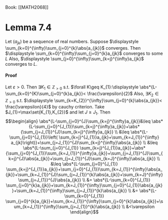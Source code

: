 Book: [[MATH2068]]
# Lemma 7.4
Let $(a_{jk})$ be a sequence of real numbers.
Suppose $\displaystyle \sum_{k=0}^{\infty}\sum_{j=0}^{k}\abs{a_{jk}}$ converges.
Then $\displaystyle \sum_{k=0}^{\infty}\sum_{j=0}^{k}a_{jk}$ converges to some $L$
Also, $\displaystyle \sum_{j=0}^{\infty}\sum_{k=j}^{\infty}a_{jk}$ converges to $L$.
#### Proof
Let $\varepsilon>0$.
Then $\exists K_{1}\in \mathbb{Z}_{>0}$ s.t. $\forall K\geq K_{1}:\displaystyle \abs*{L-\sum_{k=0}^{K}\sum_{j=0}^{k}a_{jk}}< \frac{\varepsilon}{2}$
Also, $\exists K_{2}\in \mathbb{Z}_{>0}$ s.t. $\displaystyle \sum_{k=K_{2}}^{\infty}\sum_{j=0}^{k}\abs{a_{jk}}< \frac{\varepsilon}{4}$ by cauchy criterion.
Take $J_{1}=\max\set{K_{1},K_{2}}$ and let $J\geq J_{1}$. Then
$$\begin{align}
\abs*{L-\sum_{j=0}^{J}\sum_{k=j}^{\infty}a_{jk}}&\leq \abs*{L-\sum_{j=0}^{J_{1}}\sum_{k=j}^{\infty}a_{jk}}+\abs*{\sum_{j=J_{1}}^{J}\sum_{k=j}^{\infty}a_{jk}} \\
&\leq \abs*{L-\sum_{j=0}^{J_{1}}\left( \sum_{k=j}^{J_{1}}a_{jk}+\sum_{k=J_{1}}^{\infty} a_{jk}\right)}+\sum_{j=J_{1}}^{J}\sum_{k=j}^{\infty}\abs{a_{jk}} \\
&\leq \abs*{L-\sum_{j=0}^{J_{1}} \sum_{k=j}^{J_{1}}a_{jk}}+\abs*{\sum_{j=0}^{J_{1}}\sum_{k=J_{1}}^{\infty}a_{jk}}+\sum_{j=J_{1}}^{J}\sum_{k=j}^{J}\abs{a_{jk}}+\sum_{j=J_{1}}^{J}\sum_{k=J}^{\infty}\abs{a_{jk}} \\
&\leq \abs*{L-\sum_{j=0}^{J_{1}} \sum_{k=j}^{J_{1}}a_{jk}}+\sum_{j=0}^{J_{1}}\sum_{k=J_{1}}^{\infty}\abs{a_{jk}}+\sum_{k=J_{1}}^{J}\sum_{j=J_{1}}^{k}\abs{a_{jk}}+\sum_{k=J}^{\infty}\sum_{j=J_{1}}^{J}\abs{a_{jk}} \\
&= \abs*{L-\sum_{k=0}^{J_{1}} \sum_{j=0}^{k}a_{jk}}+\sum_{k=J_{1}}^{\infty}\sum_{j=0}^{J_{1}}\abs{a_{jk}}+\sum_{k=J_{1}}^{\infty}\sum_{j=J_{1}}^{k}\abs{a_{jk}} \\
&= \abs*{L-\sum_{k=0}^{J_{1}} \sum_{j=0}^{k}a_{jk}}+\sum_{k=J_{1}}^{\infty}\sum_{j=0}^{k}\abs{a_{jk}}+\sum_{k=J_{1}}^{\infty}\sum_{j=J_{1}}^{k}\abs{a_{jk}} \\
&<\varepsilon
\end{align}$$

